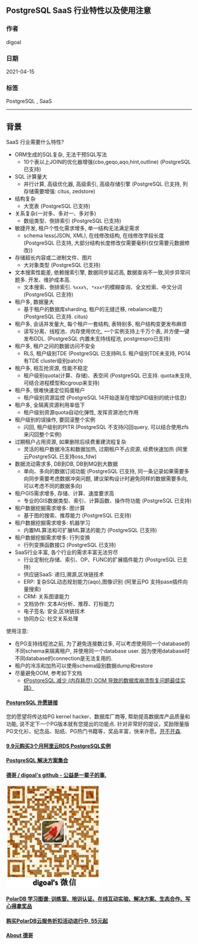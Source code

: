 ## PostgreSQL SaaS 行业特性以及使用注意  
  
### 作者  
digoal  
  
### 日期  
2021-04-15   
  
### 标签  
PostgreSQL , SaaS   
  
----  
  
## 背景  
SaaS 行业需要什么特性?    
  
- ORM生成的SQL复杂, 无法干预SQL写法  
    - 10个表以上JOIN的优化器增强(cbo,geqo,aqo,hint,outline)  (PostgreSQL 已支持)  
- SQL 计算量大  
    - 并行计算, 高级优化器, 高级索引, 高级存储引擎  (PostgreSQL 已支持, 列存储需要增强: citus, zedstore)  
- 结构复杂  
    - 大宽表  (PostgreSQL 已支持)  
- 关系复杂(一对多、多对一、多对多)    
    - 数组类型、倒排索引  (PostgreSQL 已支持)  
- 敏捷开发, 租户个性化需求增多, 单一结构无法满足需求  
    - schema less(JSON, XML), 在线修改结构, 在线修改字段长度  (PostgreSQL 已支持, 大部分结构长度修改仅需要毫秒(仅仅需要元数据修改))  
- 存储超长内容或二进制文件、图片  
    - 大对象类型  (PostgreSQL 已支持)  
- 文本搜索性能差, 依赖搜索引擎, 数据同步延迟高, 数据查询不一致,同步异常问题多. 开发、维护成本高.  
    - 文本搜索、倒排索引. ```%xxx%, *xxx*```的模糊查询、全文检索、中文分词  (PostgreSQL 已支持)  
- 租户多, 数据量大  
    - 基于租户的数据库sharding, 租户的无缝迁移, rebalance能力  (PostgreSQL 已支持. citus)  
- 租户多, 会话并发量大, 每个租户一套结构, 表特别多, 租户结构变更发布麻烦  
    - 读写分离、线程池、内存使用优化, 一个实例支持上千万个表, 并方便一键发布DDL.    (PostgreSQL 内置未支持线程池, postgrespro已支持)  
- 租户多, 租户之间的数据访问不安全  
    - RLS, 租户级别TDE  (PostgreSQL 已支持RLS. 租户级别TDE未支持, PG14有TDE cluster级别patch)  
- 租户多, 相互抢资源, 性能不稳定  
    - 租户级别quota(计算、存储)、表空间  (PostgreSQL 已支持. quota未支持, 可结合进程模型和cgroup来支持)  
- 租户多, 很难快速定位捣蛋租户  
    - 租户级别资源监控  (PostgreSQL 14开始逐渐在增加PID级别的统计信息)  
- 租户多, 全隔离资源利用率低下  
    - 租户级别资源quota自动化弹性, 发挥资源池化作用    
- 租户级别的误操作, 要回滚整个实例  
    - 闪回, 租户级别的PITR  (PostgreSQL 不支持闪回query, 可以结合使用zfs来闪回整个实例)  
- 过期租户占用资源, 如果删除后续费重建流程复杂  
    - 灵活的租户数据冷冻和数据加热, 过期租户不占资源, 续费快速加热  (阿里云PostgreSQL 已支持oss_fdw)  
- 数据流动需求多, DB到DB, DB到MQ到大数据  
    - 单向、多向的数据订阅功能  (PostgreSQL 已支持, 同一条记录如果需要多向同步需要考虑数据冲突问题, 建议架构设计时避免同样的数据需要多向, 可以考虑不同的数据多向)  
- 租户GIS需求增多, 存储、计算、速度要求高  
    - 专业的GIS数据类型、索引、计算函数、操作符功能  (PostgreSQL 已支持)  
- 租户数据挖掘需求增多: 图计算  
    - 基于图的搜索、推荐能力  (PostgreSQL 已支持)  
- 租户数据挖掘需求增多: 机器学习  
    - 内置ML算法和可扩展ML算法的能力  (PostgreSQL 已支持)  
- 租户数据挖掘需求增多: 行列变换  
    - 行列变换函数接口  (PostgreSQL 已支持)  
- SaaS行业丰富, 各个行业的需求丰富无法穷尽  
    - 行业定制化存储、索引、OP、FUNC的扩展插件能力  (PostgreSQL 已支持)  
    - 供应链SaaS: 递归,溯源,区块链技术  
    - ERP: 复杂SQL动态规划能力(aqo),图像识别 (阿里云PG  支持pase插件向量搜索)  
    - CRM: 关系图谱能力  
    - 文档协作: 文本AI分析、推荐、打标能力  
    - 电子签名: 安全,区块链技术  
    - 协同办公: 社交关系处理  
  
使用注意:  
- 在PG支持线程池之前, 为了避免连接数过多, 可以考虑使用同一个database的不同schema来隔离租户, 并使用同一个database user. 因为使用database时不同database的connection是无法复用的.  
- 租户的冷冻和加热可以使用schema级别数据dump和restore
- 尽量避免OOM, 参考如下文档
    - [《PostgreSQL 减少 (内存耗尽) OOM 导致的数据库崩溃恢复问题最佳实践》](../202104/20210415_04.md)  
    
  
#### [PostgreSQL 许愿链接](https://github.com/digoal/blog/issues/76 "269ac3d1c492e938c0191101c7238216")
您的愿望将传达给PG kernel hacker、数据库厂商等, 帮助提高数据库产品质量和功能, 说不定下一个PG版本就有您提出的功能点. 针对非常好的提议，奖励限量版PG文化衫、纪念品、贴纸、PG热门书籍等，奖品丰富，快来许愿。[开不开森](https://github.com/digoal/blog/issues/76 "269ac3d1c492e938c0191101c7238216").  
  
  
#### [9.9元购买3个月阿里云RDS PostgreSQL实例](https://www.aliyun.com/database/postgresqlactivity "57258f76c37864c6e6d23383d05714ea")
  
  
#### [PostgreSQL 解决方案集合](https://yq.aliyun.com/topic/118 "40cff096e9ed7122c512b35d8561d9c8")
  
  
#### [德哥 / digoal's github - 公益是一辈子的事.](https://github.com/digoal/blog/blob/master/README.md "22709685feb7cab07d30f30387f0a9ae")
  
  
![digoal's wechat](../pic/digoal_weixin.jpg "f7ad92eeba24523fd47a6e1a0e691b59")
  
  
#### [PolarDB 学习图谱: 训练营、培训认证、在线互动实验、解决方案、生态合作、写心得拿奖品](https://www.aliyun.com/database/openpolardb/activity "8642f60e04ed0c814bf9cb9677976bd4")
  
  
#### [购买PolarDB云服务折扣活动进行中, 55元起](https://www.aliyun.com/activity/new/polardb-yunparter?userCode=bsb3t4al "e0495c413bedacabb75ff1e880be465a")
  
  
#### [About 德哥](https://github.com/digoal/blog/blob/master/me/readme.md "a37735981e7704886ffd590565582dd0")
  
